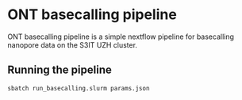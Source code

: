 # ONT basecalling pipeline
ONT basecalling pipeline is a simple nextflow pipeline for basecalling nanopore data on the S3IT UZH cluster.
## Running the pipeline
```
sbatch run_basecalling.slurm params.json
```